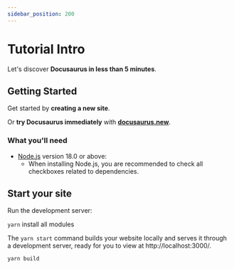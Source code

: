 ```yaml
---
sidebar_position: 200
---
```


# Tutorial Intro

Let's discover **Docusaurus in less than 5 minutes**.

## Getting Started

Get started by **creating a new site**.

Or **try Docusaurus immediately** with **[docusaurus.new](https://docusaurus.new)**.

### What you'll need

- [Node.js](https://nodejs.org/en/download/) version 18.0 or above:
  - When installing Node.js, you are recommended to check all checkboxes related to dependencies.

## Start your site

Run the development server:

```yarn``` install all modules

The `yarn start` command builds your website locally and serves it through a development server, ready for you to view at http://localhost:3000/.

```yarn build```
